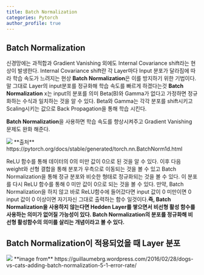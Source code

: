 ```yaml
---
title: Batch Normalization
categories: Pytorch
author_profile: true
---
```




## Batch Normalization

신경망에는 과적합과 Gradient Vanishing 외에도 Internal Covariance shift라는 현상이 발생한다. Internal Covariance shift란  각 Layer마다 Input 분포가 달라짐에 따라 학습 속도가 느려지는 현상
**Batch Normalization**은 이를 방지하기 위한 기법이다. 말 그대로 Layer의 input분포를 정규화해 학습 속도를 빠르게 하겠다는것 **Batch Normalization** x는 input의 분포를 의미 Beta(B)와
Gamma가 없다고 가정하면 정규화하는 수식과 일치하는 것을 알 수 있다. Beta와 Gamma는 각각 분포를 shift시키고 Scaling시키는 값으로 Back Propagation을 통해 학습 시킨다.


**Batch Normalization**을 사용하면 학습 속도를 향상시켜주고 Gradient Vanishing 문제도 완화 해준다.


<image src ="/assets/images/bn.PNG">
**출처**
https://pytorch.org/docs/stable/generated/torch.nn.BatchNorm1d.html

ReLU 함수를 통해 데이터의 0의 미만 값이 0으로 된 것을 알 수 있다. 이후 다음 weight와 선형 결합을 통해 분포가 우측으로 이동되는 것을 볼 수 있고 
Batch Normalization을 통해 정규 분포와 비슷한 형태로 정규화되는 것을 볼 수 있다. 이 분포를 다시 ReLU 함수를 통해 0 미만 값이 0으로 되는 것을 볼 수 있다. 만약, Batch Normalization을 하지
않고 바로 ReLU함수에 들어갔다면 input 값이 0 미만이면 0 input 값이 0 이상이면 자기자신 그대로 출력하는 함수 일것이다.**즉, Batch Normalization을 사용하지 않는다면 Hedden Layer를 쌓으면서 
비선형 활성 함수를 사용하는 의미가 없어질 가능성이 있다. Batch Normalization의 분포를 정규화해 비선형 활성함수의 의미를 살리는 개념이라고 볼 수 있다.**




## Batch Normalization이 적용되었을 때 Layer 분포
<image src = "https://guillaumebrg.files.wordpress.com/2016/02/bn.png?w=768">
**image from**
https://guillaumebrg.wordpress.com/2016/02/28/dogs-vs-cats-adding-batch-normalization-5-1-error-rate/
